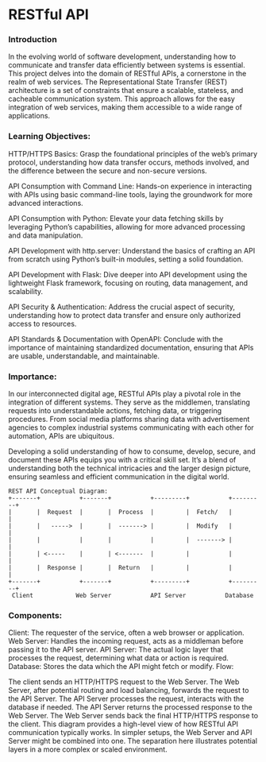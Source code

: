 # RESTful API
### Introduction
In the evolving world of software development, understanding how to communicate and transfer data efficiently between systems is essential. This project delves into the domain of RESTful APIs, a cornerstone in the realm of web services. The Representational State Transfer (REST) architecture is a set of constraints that ensure a scalable, stateless, and cacheable communication system. This approach allows for the easy integration of web services, making them accessible to a wide range of applications.

### Learning Objectives:
HTTP/HTTPS Basics: Grasp the foundational principles of the web’s primary protocol, understanding how data transfer occurs, methods involved, and the difference between the secure and non-secure versions.

API Consumption with Command Line: Hands-on experience in interacting with APIs using basic command-line tools, laying the groundwork for more advanced interactions.

API Consumption with Python: Elevate your data fetching skills by leveraging Python’s capabilities, allowing for more advanced processing and data manipulation.

API Development with http.server: Understand the basics of crafting an API from scratch using Python’s built-in modules, setting a solid foundation.

API Development with Flask: Dive deeper into API development using the lightweight Flask framework, focusing on routing, data management, and scalability.

API Security & Authentication: Address the crucial aspect of security, understanding how to protect data transfer and ensure only authorized access to resources.

API Standards & Documentation with OpenAPI: Conclude with the importance of maintaining standardized documentation, ensuring that APIs are usable, understandable, and maintainable.

### Importance:
In our interconnected digital age, RESTful APIs play a pivotal role in the integration of different systems. They serve as the middlemen, translating requests into understandable actions, fetching data, or triggering procedures. From social media platforms sharing data with advertisement agencies to complex industrial systems communicating with each other for automation, APIs are ubiquitous.

Developing a solid understanding of how to consume, develop, secure, and document these APIs equips you with a critical skill set. It’s a blend of understanding both the technical intricacies and the larger design picture, ensuring seamless and efficient communication in the digital world.
 ```
REST API Conceptual Diagram:
+-------+           +-------+           +---------+           +---------+
|       |  Request  |       |  Process  |         |  Fetch/   |         |
|       |   ----->  |       |  -------> |         |  Modify   |         |
|       |           |       |           |         |  -------> |         |
|       | <-----    |       | <-------  |         |           |         |
|       |  Response |       |  Return   |         |           |         |
+-------+           +-------+           +---------+           +---------+
  Client            Web Server           API Server           Database

```
### Components:

Client: The requester of the service, often a web browser or application.
Web Server: Handles the incoming request, acts as a middleman before passing it to the API server.
API Server: The actual logic layer that processes the request, determining what data or action is required.
Database: Stores the data which the API might fetch or modify.
Flow:

The client sends an HTTP/HTTPS request to the Web Server.
The Web Server, after potential routing and load balancing, forwards the request to the API Server.
The API Server processes the request, interacts with the database if needed.
The API Server returns the processed response to the Web Server.
The Web Server sends back the final HTTP/HTTPS response to the client.
This diagram provides a high-level view of how RESTful API communication typically works. In simpler setups, the Web Server and API Server might be combined into one. The separation here illustrates potential layers in a more complex or scaled environment.
